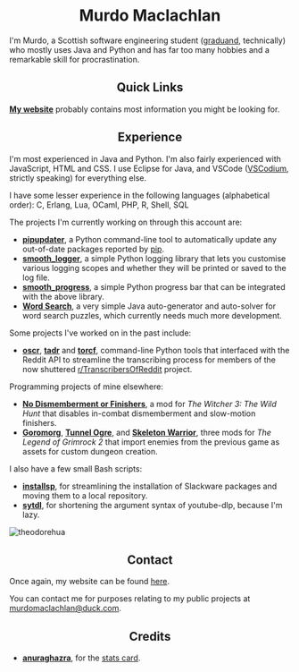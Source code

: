 <h1 align="center">Murdo Maclachlan</h1>

I'm Murdo, a Scottish software engineering student ([graduand](https://en.wiktionary.org/wiki/graduand), technically) who mostly uses Java and Python and has far too many hobbies and a remarkable skill for procrastination.

<h2 align="center">Quick Links</h2>

**[My website](https://murdomaclachlan.github.io/website)** probably contains most information you might be looking for.

<h2 align="center">Experience</h2>

I'm most experienced in Java and Python. I'm also fairly experienced with JavaScript, HTML and CSS. I use Eclipse for Java, and VSCode ([VSCodium](https://vscodium.com/), strictly speaking) for everything else.

I have some lesser experience in the following languages (alphabetical order): C, Erlang, Lua, OCaml, PHP, R, Shell, SQL

The projects I'm currently working on through this account are:

- **[pipupdater](https://github.com/MurdoMaclachlan/pipupdater)**, a Python command-line tool to automatically update any out-of-date packages reported by [pip](https://pip.pypa.io/en/stable/).
- **[smooth_logger](https://github.com/MurdoMaclachlan/smooth_logger)**, a simple Python logging library that lets you customise various logging scopes and whether they will be printed or saved to the log file.
- **[smooth_progress](https://github.com/MurdoMaclachlan/smooth_progress)**, a simple Python progress bar that can be integrated with the above library.
- **[Word Search](https://github.com/MurdoMaclachlan/WordSearch)**, a very simple Java auto-generator and auto-solver for word search puzzles, which currently needs much more development.

Some projects I've worked on in the past include:

- **[oscr](https://github.com/MurdoMaclachlan/oscr)**, **[tadr](https://github.com/MurdoMaclachlan/tadr)** and **[torcf](https://github.com/MurdoMaclachlan/torcf)**, command-line Python tools that interfaced with the Reddit API to streamline the transcribing process for members of the now shuttered [r/TranscribersOfReddit](https://old.reddit.com/r/TranscribersOfReddit/new/) project.

Programming projects of mine elsewhere:

- **[No Dismemberment or Finishers](https://www.nexusmods.com/witcher3/mods/8154)**, a mod for *The Witcher 3: The Wild Hunt* that disables in-combat dismemberment and slow-motion finishers.
- **[Goromorg](https://www.nexusmods.com/legendofgrimrock2/mods/170)**, **[Tunnel Ogre](https://www.nexusmods.com/legendofgrimrock2/mods/140)**, and **[Skeleton Warrior](https://www.nexusmods.com/legendofgrimrock2/mods/136)**, three mods for *The Legend of Grimrock 2* that import enemies from the previous game as assets for custom dungeon creation.

I also have a few small Bash scripts:

- **[installsp](https://github.com/MurdoMaclachlan/installsp)**, for streamlining the installation of Slackware packages and moving them to a local repository.
- **[sytdl](https://github.com/MurdoMaclachlan/sytdl)**, for shortening the argument syntax of youtube-dlp, because I'm lazy.

<img align="center" src="https://github-readme-stats.vercel.app/api?username=murdomaclachlan&show_icons=true&theme=vision-friendly-dark&locale=en&include_all_commits=true" alt="theodorehua" />

<h2 align="center">Contact</h2>

Once again, my website can be found [here](https://murdomaclachlan.github.io/website).

You can contact me for purposes relating to my public projects at [murdomaclachlan@duck.com](mailto:murdomaclachlan@duck.com).

<h2 align="center">Credits</h2>

- **[anuraghazra](https://github.com/anuraghazra)**, for the [stats card](https://github.com/anuraghazra/github-readme-stats).

